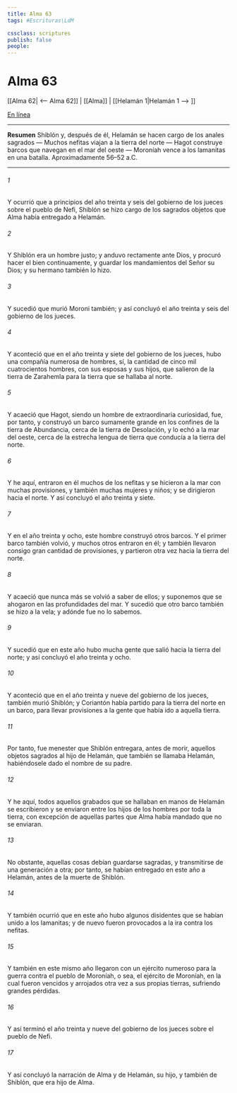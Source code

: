 ```yaml
---
title: Alma 63
tags: #Escrituras\LdM

cssclass: scriptures
publish: false
people:
---
```


# Alma 63
[[Alma 62| <-- Alma 62]] | [[Alma]] | [[Helamán 1|Helamán 1 --> ]]

[En línea](https://churchofjesuschrist.org/study/scriptures/bofm/alma/63?lang=spa)

---
__Resumen__
Shiblón y, después de él, Helamán se hacen cargo de los anales sagrados — Muchos nefitas viajan a la tierra del norte — Hagot construye barcos que navegan en el mar del oeste — Moroníah vence a los lamanitas en una batalla. Aproximadamente 56–52 a.C.

---
###### 1 
Y ocurrió que a principios del año treinta y seis del gobierno de los jueces sobre el pueblo de Nefi, Shiblón se hizo cargo de los sagrados objetos que Alma había entregado a Helamán.

###### 2 
Y Shiblón era un hombre justo; y anduvo rectamente ante Dios, y procuró hacer el bien continuamente, y guardar los mandamientos del Señor su Dios; y su hermano también lo hizo.

###### 3 
Y sucedió que murió Moroni también; y así concluyó el año treinta y seis del gobierno de los jueces.

###### 4 
Y aconteció que en el año treinta y siete del gobierno de los jueces, hubo una compañía numerosa de hombres, sí, la cantidad de cinco mil cuatrocientos hombres, con sus esposas y sus hijos, que salieron de la tierra de Zarahemla para la tierra que se hallaba al norte.

###### 5 
Y acaeció que Hagot, siendo un hombre de extraordinaria curiosidad, fue, por tanto, y construyó un barco sumamente grande en los confines de la tierra de Abundancia, cerca de la tierra de Desolación, y lo echó a la mar del oeste, cerca de la estrecha lengua de tierra que conducía a la tierra del norte.

###### 6 
Y he aquí, entraron en él muchos de los nefitas y se hicieron a la mar con muchas provisiones, y también muchas mujeres y niños; y se dirigieron hacia el norte. Y así concluyó el año treinta y siete.

###### 7 
Y en el año treinta y ocho, este hombre construyó otros barcos. Y el primer barco también volvió, y muchos otros entraron en él; y también llevaron consigo gran cantidad de provisiones, y partieron otra vez hacia la tierra del norte.

###### 8 
Y acaeció que nunca más se volvió a saber de ellos; y suponemos que se ahogaron en las profundidades del mar. Y sucedió que otro barco también se hizo a la vela; y adónde fue no lo sabemos.

###### 9 
Y sucedió que en este año hubo mucha gente que salió hacia la tierra del norte; y así concluyó el año treinta y ocho.

###### 10 
Y aconteció que en el año treinta y nueve del gobierno de los jueces, también murió Shiblón; y Coriantón había partido para la tierra del norte en un barco, para llevar provisiones a la gente que había ido a aquella tierra.

###### 11 
Por tanto, fue menester que Shiblón entregara, antes de morir, aquellos objetos sagrados al hijo de Helamán, que también se llamaba Helamán, habiéndosele dado el nombre de su padre.

###### 12 
Y he aquí, todos aquellos grabados que se hallaban en manos de Helamán se escribieron y se enviaron entre los hijos de los hombres por toda la tierra, con excepción de aquellas partes que Alma había mandado que no se enviaran.

###### 13 
No obstante, aquellas cosas debían guardarse sagradas, y transmitirse de una generación a otra; por tanto, se habían entregado en este año a Helamán, antes de la muerte de Shiblón.

###### 14 
Y también ocurrió que en este año hubo algunos disidentes que se habían unido a los lamanitas; y de nuevo fueron provocados a la ira contra los nefitas.

###### 15 
Y también en este mismo año llegaron con un ejército numeroso para la guerra contra el pueblo de Moroníah, o sea, el ejército de Moroníah, en la cual fueron vencidos y arrojados otra vez a sus propias tierras, sufriendo grandes pérdidas.

###### 16 
Y así terminó el año treinta y nueve del gobierno de los jueces sobre el pueblo de Nefi.

###### 17 
Y así concluyó la narración de Alma y de Helamán, su hijo, y también de Shiblón, que era hijo de Alma.

